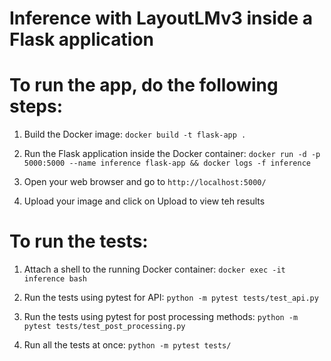 # Inference with LayoutLMv3 inside a Flask application

# To run the app, do the following steps:

1. Build the Docker image: `docker build -t flask-app .`

2. Run the Flask application inside the Docker container: `docker run -d -p 5000:5000 --name inference flask-app && docker logs -f inference`

3. Open your web browser and go to `http://localhost:5000/`

4. Upload your image and click on Upload to view teh results

# To run the tests:

1. Attach a shell to the running Docker container: `docker exec -it inference bash`

2. Run the tests using pytest for API: `python -m pytest tests/test_api.py`

3. Run the tests using pytest for post processing methods: `python -m pytest tests/test_post_processing.py`

4. Run all the tests at once: `python -m pytest tests/`
